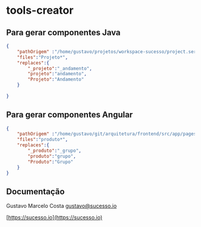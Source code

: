 # tools-creator

## Para gerar componentes Java

```json
{
    "pathOrigem" :"/home/gustavo/projetos/workspace-sucesso/project.server/src/main/java/",
    "files":"Projeto*",
    "replaces":{
        "_projeto":"_andamento",
        "projeto":"andamento",
        "Projeto":"Andamento"
    }
        
}

```
## Para gerar componentes Angular

```json
{
    "pathOrigem" :"/home/gustavo/git/arquitetura/frontend/src/app/pages/sistema/produtos/",
    "files":"produto*",
    "replaces":{
        "_produto":"_grupo",
        "produto":"grupo",
        "Produto":"Grupo"
    }
}
```



## Documentação 
Gustavo Marcelo Costa
gustavo@sucesso.io

[https://sucesso.io](https://sucesso.io)
